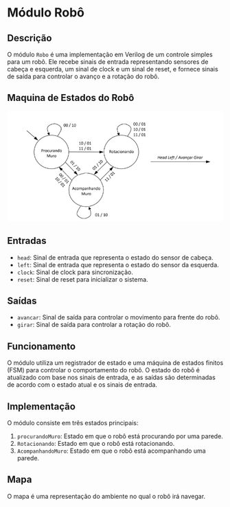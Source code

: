 # Módulo Robô

## Descrição
O módulo `Robo` é uma implementação em Verilog de um controle simples para um robô. Ele recebe sinais de entrada representando sensores de cabeça e esquerda, um sinal de clock e um sinal de reset, e fornece sinais de saída para controlar o avanço e a rotação do robô.

## Maquina de Estados do Robô
![Maquina de Estados do Robô](maquina.jpg)

## Entradas
- `head`: Sinal de entrada que representa o estado do sensor de cabeça.
- `left`: Sinal de entrada que representa o estado do sensor da esquerda.
- `clock`: Sinal de clock para sincronização.
- `reset`: Sinal de reset para inicializar o sistema.

## Saídas
- `avancar`: Sinal de saída para controlar o movimento para frente do robô.
- `girar`: Sinal de saída para controlar a rotação do robô.

## Funcionamento
O módulo utiliza um registrador de estado e uma máquina de estados finitos (FSM) para controlar o comportamento do robô. O estado do robô é atualizado com base nos sinais de entrada, e as saídas são determinadas de acordo com o estado atual e os sinais de entrada.

## Implementação
O módulo consiste em três estados principais:
1. `procurandoMuro`: Estado em que o robô está procurando por uma parede.
2. `Rotacionando`: Estado em que o robô está rotacionando.
3. `AcompanhandoMuro`: Estado em que o robô está acompanhando uma parede.

## Mapa
O mapa é uma representação do ambiente no qual o robô irá navegar. 
